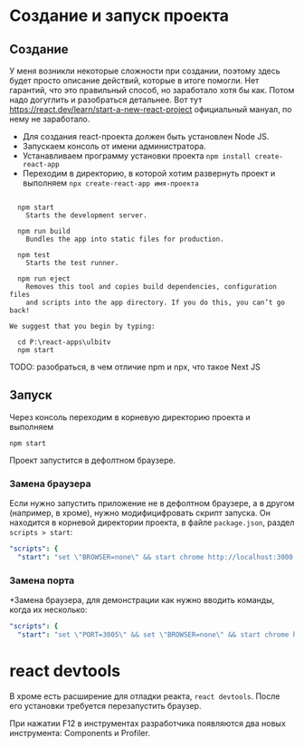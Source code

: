 # Создание и запуск проекта

## Создание

У меня возникли некоторые сложности при создании, поэтому здесь будет просто описание действий, которые в итоге помогли. Нет гарантий, что это правильный способ, но заработало хотя бы как. Потом надо догуглить и разобраться детальнее. Вот тут https://react.dev/learn/start-a-new-react-project официальный мануал, по нему не заработало.

* Для создания react-проекта должен быть установлен Node JS.
* Запускаем консоль от имени администратора.
* Устанавливаем программу установки проекта `npm install create-react-app`
* Переходим в директорию, в которой хотим развернуть проект и выполняем `npx create-react-app имя-проекта`



```

  npm start
    Starts the development server.

  npm run build
    Bundles the app into static files for production.

  npm test
    Starts the test runner.

  npm run eject
    Removes this tool and copies build dependencies, configuration files
    and scripts into the app directory. If you do this, you can’t go back!

We suggest that you begin by typing:

  cd P:\react-apps\ulbitv
  npm start
```



TODO: разобраться, в чем отличие npm и npx, что такое Next JS

## Запуск

Через консоль переходим в корневую директорию проекта и выполняем

```
npm start
```

Проект запустится в дефолтном браузере.

### Замена браузера

Если нужно запустить приложение не в дефолтном браузере, а в другом (например, в хроме), нужно модифицифровать скрипт запуска. Он находится в корневой директории проекта, в файле `package.json`, раздел `scripts > start`:

```yaml
"scripts": {
  "start": "set \"BROWSER=none\" && start chrome http://localhost:3000 && react-scripts start",
```

### Замена порта

+Замена браузера, для демонстрации как нужно вводить команды, когда их несколько:

```yaml
"scripts": {
  "start": "set \"PORT=3005\" && set \"BROWSER=none\" && start chrome http://localhost:3005 && react-scripts start",
```

# react devtools

В хроме есть расширение для отладки реакта, `react devtools`. После его установки требуется перезапустить браузер.

При нажатии F12 в инструментах разработчика появляются два новых инструмента: Components и Profiler.